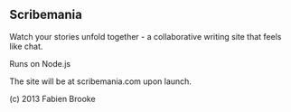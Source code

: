 Scribemania
-----------

Watch your stories unfold together - a collaborative writing site that feels like chat.

Runs on Node.js

The site will be at scribemania.com upon launch.


(c) 2013 Fabien Brooke